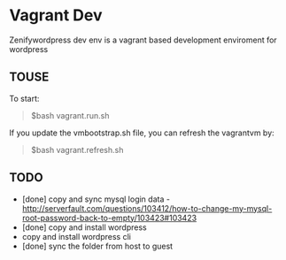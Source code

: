 
Vagrant Dev
=====================

Zenifywordpress dev env is a vagrant based development enviroment for wordpress

TOUSE
---------------------

To start:

> $bash vagrant.run.sh

If you update the vmbootstrap.sh file, you can refresh the vagrantvm by:

> $bash vagrant.refresh.sh


TODO
---------------------

- [done] copy and sync mysql login data - http://serverfault.com/questions/103412/how-to-change-my-mysql-root-password-back-to-empty/103423#103423
- [done] copy and install wordpress
- copy and install wordpress cli
- [done] sync the folder from host to guest

